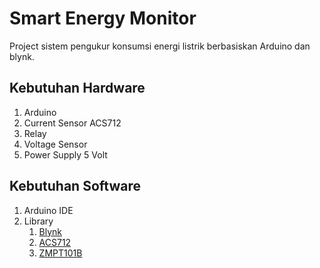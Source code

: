 # Smart Energy Monitor

Project sistem pengukur konsumsi energi listrik berbasiskan Arduino dan blynk.

## Kebutuhan Hardware

1. Arduino
2. Current Sensor ACS712
3. Relay
4. Voltage Sensor
5. Power Supply 5 Volt

## Kebutuhan Software

1. Arduino IDE
2. Library
    1. [Blynk](https://github.com/blynkkk/blynk-library)
    2. [ACS712](https://github.com/rkoptev/ACS712-arduino)
    3. [ZMPT101B](https://github.com/Abdurraziq/ZMPT101B-arduino)